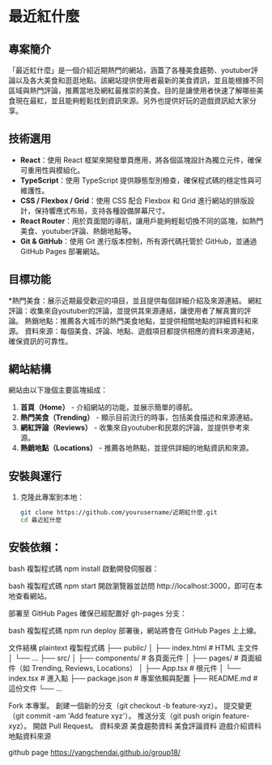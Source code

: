 # 最近紅什麼

## 專案簡介

「最近紅什麼」是一個介紹近期熱門的網站，涵蓋了各種美食趨勢、youtuber評論以及各大美食和逛逛地點。該網站提供使用者最新的美食資訊，並且能根據不同區域與熱門評論，推薦當地及網紅最推崇的美食。目的是讓使用者快速了解哪些美食現在最紅，並且能夠輕鬆找到資訊來源。另外也提供好玩的遊戲資訊給大家分享。

## 技術選用

- **React**：使用 React 框架來開發單頁應用，將各個區塊設計為獨立元件，確保可重用性與模組化。
- **TypeScript**：使用 TypeScript 提供靜態型別檢查，確保程式碼的穩定性與可維護性。
- **CSS / Flexbox / Grid**：使用 CSS 配合 Flexbox 和 Grid 進行網站的排版設計，保持響應式布局，支持各種設備屏幕尺寸。
- **React Router**：用於頁面間的導航，讓用戶能夠輕鬆切換不同的區塊，如熱門美食、youtuber評論、熱銷地點等。
- **Git & GitHub**：使用 Git 進行版本控制，所有源代碼托管於 GitHub，並通過 GitHub Pages 部署網站。
  
## 目標功能
*熱門美食：展示近期最受歡迎的項目，並且提供每個詳細介紹及來源連結。
 網紅評論：收集來自youtuber的評論，並提供其來源連結，讓使用者了解真實的評論。
熱銷地點：推薦各大城市的熱門美食地點，並提供相關地點的詳細資料和來源。
資料來源：每個美食、評論、地點、遊戲項目都提供相應的資料來源連結，確保資訊的可靠性。

## 網站結構

網站由以下幾個主要區塊組成：

1. **首頁（Home）** - 介紹網站的功能，並展示簡單的導航。
2. **熱門美食（Trending）** - 顯示目前流行的時事，包括美食描述和來源連結。
3. **網紅評論（Reviews）** - 收集來自youtuber和民眾的評論，並提供參考來源。
4. **熱銷地點（Locations）** - 推薦各地熱點，並提供詳細的地點資訊和來源。

## 安裝與運行

1. 克隆此專案到本地：

   ```bash
   git clone https://github.com/yourusername/近期紅什麼.git
   cd 最近紅什麼
## 安裝依賴：

bash
複製程式碼
npm install
啟動開發伺服器：

bash
複製程式碼
npm start
開啟瀏覽器並訪問 http://localhost:3000，即可在本地查看網站。

部署至 GitHub Pages
確保已經配置好 gh-pages 分支：

bash
複製程式碼
npm run deploy
部署後，網站將會在 GitHub Pages 上上線。

文件結構
plaintext
複製程式碼
├── public/
│   ├── index.html         # HTML 主文件
│   └── ...
├── src/
│   ├── components/        # 各頁面元件
│   ├── pages/             # 頁面組件（如 Trending, Reviews, Locations）
│   ├── App.tsx            # 根元件
│   └── index.tsx          # 進入點
├── package.json           # 專案依賴與配置
├── README.md              # 這份文件
└── ...


Fork 本專案。
創建一個新的分支（git checkout -b feature-xyz）。
提交變更（git commit -am 'Add feature xyz'）。
推送分支（git push origin feature-xyz）。
開啟 Pull Request。
資料來源
美食趨勢資料
美食評論資料
遊戲介紹資料
地點資料來源


github page
https://yangchendai.github.io/group18/
